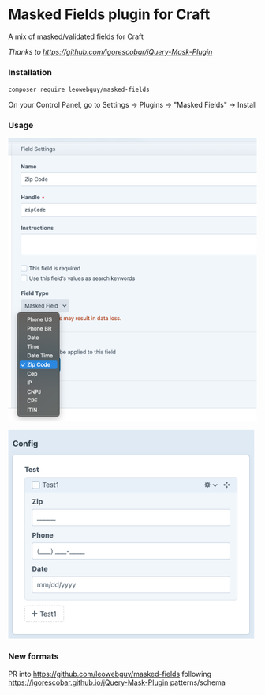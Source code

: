 Masked Fields plugin for Craft
===

A mix of masked/validated fields for Craft

_Thanks to https://github.com/igorescobar/jQuery-Mask-Plugin_

### Installation

```bash
composer require leowebguy/masked-fields
```

On your Control Panel, go to Settings → Plugins → "Masked Fields" → Install

### Usage

![Screenshot](resources/masked1.png)

![Screenshot](resources/masked2.png)

### New formats

PR into https://github.com/leowebguy/masked-fields
following https://igorescobar.github.io/jQuery-Mask-Plugin patterns/schema

